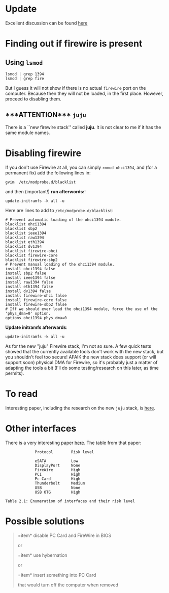 # Update

Excellent discussion can be found [here](http://security.stackexchange.com/questions/88629/preventing-dma-attacks)


# Finding out if firewire is present

## Using `lsmod`

    lsmod | grep 1394
    lsmod | grep fire

But I guess it will not show if there is no actual `firewire` port on the computer. Because then they will not be loaded, in
the first place. However, proceed to disabling them.

## \*\*\*ATTENTION\*\*\* `juju`

There is a \`\`new firewire stack'' called __juju__. It is not clear to me if it has the same module names.

# Disabling firewire

If you don't use Firewire at all, you can simply `rmmod ohci1394`, and (for a permanent fix) add the following lines in:

    gvim  /etc/modprobe.d/blacklist 

and then (important!) __run afterwords:__!

    update-initramfs -k all -u

Here are lines to add to `/etc/modprobe.d/blacklist`:

    # Prevent automatic loading of the ohci1394 module.
    blacklist ohci1394
    blacklist sbp2
    blacklist ieee1394
    blacklist raw1394
    blacklist eth1394
    blacklist dv1394
    blacklist firewire-ohci
    blacklist firewire-core
    blacklist firewire-sbp2
    # Prevent manual loading of the ohci1394 module.
    install ohci1394 false
    install sbp2 false
    install ieee1394 false
    install raw1394 false
    install eth1394 false
    install dv1394 false
    install firewire-ohci false
    install firewire-core false
    install firewire-sbp2 false
    # Iff we should ever load the ohci1394 module, force the use of the 'phys_dma=0' option.
    options ohci1394 phys_dma=0



__Update initramfs afterwards__:

    update-initramfs -k all -u

As for the new "juju" Firewire stack, I'm not so sure. A few quick tests showed that the currently available tools don't work with the new stack, but you shouldn't feel too secure! AFAIK the new stack does support (or will support soon) physical DMA for Firewire, so it's probably just a matter of adapting the tools a bit (I'll do some testing/research on this later, as time permits).

# To read

Interesting paper, including the research on the new `juju` stack, is [here](file://ieee-1394-forensics.pdf).

# Other interfaces

There is a very interesting paper [here](file://report-on-DMA-attacks.pdf). The table from that paper:

                 Protocol        Risk level

                 eSATA           Low
                 DisplayPort     None
                 FireWire        High
                 PCI             High
                 Pc Card         High
                 Thunderbolt     Medium
                 USB             None
                 USB OTG         High

    Table 2.1: Enumeration of interfaces and their risk level

# Possible solutions

> &#x3d;item\* disable PC Card and FireWire in BIOS
>
> or
>
> &#x3d;item\* use hybernation
>
> or
>
> &#x3d;item\* insert something into PC Card 
>
> that would turn off the computer when removed
